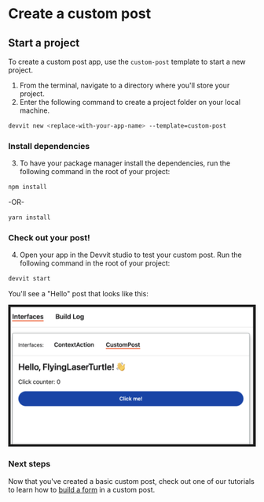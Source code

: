 # Create a custom post

## Start a project

To create a custom post app, use the `custom-post` template to start a new project.

1. From the terminal, navigate to a directory where you'll store your project.
2. Enter the following command to create a project folder on your local machine.

```bash
devvit new <replace-with-your-app-name> --template=custom-post
```

### Install dependencies

3. To have your package manager install the dependencies, run the following command in the root of your project:

```bash
npm install
```

-OR-

```bash
yarn install
```

### Check out your post!

4. Open your app in the Devvit studio to test your custom post. Run the following command in the root of your project:

```bash
devvit start
```

You'll see a "Hello" post that looks like this:

![hello_blocks](./assets/hello_blocks_v2.png)

### Next steps

Now that you've created a basic custom post, check out one of our tutorials to learn how to [build a form](custom_post_form.md) in a custom post.
